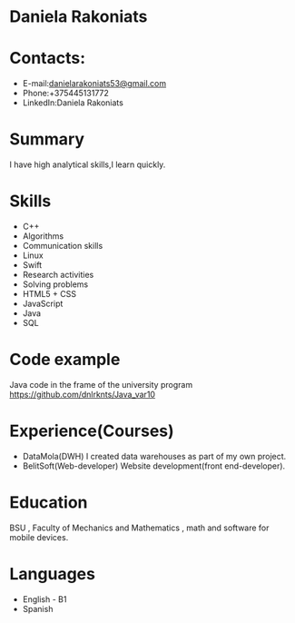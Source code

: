 #  Daniela Rakoniats
# Contacts:
*  E-mail:<danielarakoniats53@gmail.com>
*   Phone:+375445131772
*   LinkedIn:Daniela Rakoniats
# Summary
I have high analytical skills,I learn quickly.
# Skills
*  C++
*  Algorithms
*  Communication skills
*  Linux
*  Swift
*  Research activities
*  Solving problems
*  HTML5 + CSS
*  JavaScript
*  Java
*  SQL
# Code example
Java code in the frame of the university program
<https://github.com/dnlrknts/Java_var10>
# Experience(Courses)
* DataMola(DWH)
I created data warehouses as part of my own project.
* BelitSoft(Web-developer)
Website development(front end-developer).
# Education
BSU , Faculty of Mechanics and Mathematics , math and software for mobile devices.
# Languages
* English - B1
* Spanish
